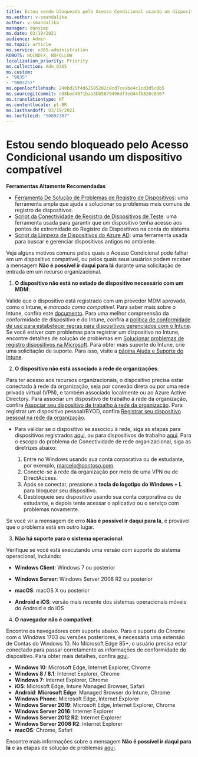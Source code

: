 ```yaml
---
title: Estou sendo bloqueado pelo Acesso Condicional usando um dispositivo compatível
ms.author: v-smandalika
author: v-smandalika
manager: dansimp
ms.date: 03/19/2021
audience: Admin
ms.topic: article
ms.service: o365-administration
ROBOTS: NOINDEX, NOFOLLOW
localization_priority: Priority
ms.collection: Adm_O365
ms.custom:
- "9835"
- "9003257"
ms.openlocfilehash: 240bd25f4d62505202c8cd7ceabe4c1cd3d5c0b5
ms.sourcegitcommit: c08bed4071baa3bb5879496df3ed44fb828c8367
ms.translationtype: HT
ms.contentlocale: pt-BR
ms.lasthandoff: 03/19/2021
ms.locfileid: "50897387"
---
```

# <a name="im-getting-blocked-by-conditional-access-with-compliant-device"></a>Estou sendo bloqueado pelo Acesso Condicional usando um dispositivo compatível

**Ferramentas Altamente Recomendadas**

- [Ferramenta De Solução de Problemas de Registro de Dispositivos](https://docs.microsoft.com/samples/azure-samples/dsregtool/dsregtool/): uma ferramenta ampla que ajuda a solucionar os problemas mais comuns de registro de dispositivos.
- [Script da Conectividade de Registro de Dispositivos de Teste](https://docs.microsoft.com/samples/azure-samples/testdeviceregconnectivity/testdeviceregconnectivity/): uma ferramenta usada para garantir que um dispositivo tenha acesso aos pontos de extremidade do Registro de Dispositivos na conta do sistema.
- [Script da Limpeza de Dispositivos do Azure AD](https://github.com/mzmaili/AzureADDeviceCleanup): uma ferramenta usada para buscar e gerenciar dispositivos antigos no ambiente.

Veja alguns motivos comuns pelos quais o Acesso Condicional pode falhar em um dispositivo compatível, ou pelos quais seus usuários podem receber a mensagem **Não é possível ir daqui para lá** durante uma solicitação de entrada em um recurso organizacional.

1. **O dispositivo não está no estado de dispositivo necessário com um MDM**:

Valide que o dispositivo está registrado com um provedor MDM aprovado, como o Intune, e *marcado como compatível*. Para saber mais sobre o Intune, confira este [documento](https://docs.microsoft.com/mem/intune/enrollment/device-enrollment). Para uma melhor compreensão da conformidade de dispositivo e do Intune, confira a [política de conformidade de uso para estabelecer regras para dispositivos gerenciados com o Intune](https://docs.microsoft.com/mem/intune/protect/device-compliance-get-started). Se você estiver com problemas para registrar um dispositivo no Intune, encontre detalhes de solução de problemas em [Solucionar problemas de registro dispositivos na Microsoft](https://docs.microsoft.com/troubleshoot/mem/intune/troubleshoot-device-enrollment-in-intune). Para obter mais suporte do Intune, crie uma solicitação de suporte. Para isso, visite a [página Ajuda e Suporte do Intune](https://endpoint.microsoft.com/#blade/Microsoft_Intune_DeviceSettings/SupportMenu/helpSupport).

2. **O dispositivo não está associado à rede de organizações**:

Para ter acesso aos recursos organizacionais, o dispositivo precisa estar conectado à rede da organização, seja por conexão direta ou por uma rede privada virtual (VPN), e também associado localmente ou ao Azure Active Directory. Para associar um dispositivo de trabalho à rede da organização, confira [Associar seu dispositivo de trabalho à rede da organização](https://docs.microsoft.com/azure/active-directory/user-help/user-help-join-device-on-network). Para registrar um dispositivo pessoal/BYOD, confira [Registrar seu dispositivo pessoal na rede da organização](https://docs.microsoft.com/azure/active-directory/user-help/user-help-register-device-on-network).

- Para validar se o dispositivo se associou à rede, siga as etapas para dispositivos registrados [aqui](https://docs.microsoft.com/azure/active-directory/user-help/user-help-register-device-on-network#to-verify-that-youre-registered), ou para dispositivos de trabalho [aqui](https://docs.microsoft.com/azure/active-directory/user-help/user-help-join-device-on-network#to-make-sure-youre-joined). Para o escopo do problema de Conectividade de rede organizacional, siga as diretrizes abaixo:

    1. Entre no Windows usando sua conta corporativa ou de estudante, por exemplo, marcelo@contoso.com.
    2. Conecte-se à rede da organização por meio de uma VPN ou de DirectAccess.
    3. Após se conectar, pressione a **tecla do logotipo do Windows + L** para bloquear seu dispositivo.
    4. Desbloqueie seu dispositivo usando sua conta corporativa ou de estudante, e depois tente acessar o aplicativo ou o serviço com problemas novamente.

Se você vir a mensagem de erro **Não é possível ir daqui para lá**, é provável que o problema está em outro lugar.

3. **Não há suporte para o sistema operacional**:

Verifique se você está executando uma versão com suporte do sistema operacional, incluindo:

- **Windows Client**: Windows 7 ou posterior

- **Windows Server**: Windows Server 2008 R2 ou posterior

- **macOS**: macOS X ou posterior

- **Android e iOS**: versão mais recente dos sistemas operacionais móveis do Android e do iOS

4. **O navegador não é compatível**:

Encontre os navegadores com suporte abaixo. Para o suporte do Chrome com o Windows 1703 ou versões posteriores, é necessária uma extensão de Contas do Windows 10. No Microsoft Edge 85+, o usuário precisa estar conectado para passar corretamente as informações de conformidade do dispositivo. Para obter mais detalhes, confira [aqui](https://docs.microsoft.com/azure/active-directory/conditional-access/concept-conditional-access-conditions#chrome-support).

- **Windows 10**: Microsoft Edge, Internet Explorer, Chrome
- **Windows 8 / 8.1**: Internet Explorer, Chrome
- **Windows 7**: Internet Explorer, Chrome
- **iOS**: Microsoft Edge, Intune Managed Browser, Safari
- **Android**: **Microsoft Edge**: Managed Browser do Intune, Chrome
- **Windows Phone**: Microsoft Edge, Internet Explorer
- **Windows Server 2019**: Microsoft Edge, Internet Explorer, Chrome
- **Windows Server 2016**: Internet Explorer
- **Windows Server 2012 R2**: Internet Explorer
- **Windows Server 2008 R2**: Internet Explorer
- **macOS**: Chrome, Safari

Encontre mais informações sobre a mensagem **Não é possível ir daqui para lá** e as etapas de solução de problemas [aqui](https://docs.microsoft.com/azure/active-directory/user-help/user-help-device-remediation).
